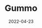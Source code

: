 ---
title: "Gummo"
slug: gummo
excerpt: ""
category: "Watch"
subcategory: "Film"
date: "2022-04-23"
thumb: "https://res.cloudinary.com/dbi2zounq/image/upload/v1651048793/Digital%20garden/media/gummo_if3loe.jpg"
listingOnly: true
tags:
 - film
---